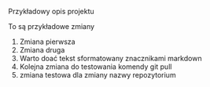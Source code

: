 Przykładowy opis projektu

To są przykładowe zmiany
1) Zmiana pierwsza
2) Zmiana druga
3) Warto doać tekst sformatowany znacznikami markdown
4) Kolejna zmiana do testowania komendy git pull
5) zmiana testowa dla zmiany nazwy repozytorium
